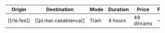
| Origin      | Destination           | Mode  | Duration | Price      | Frequency | Link   |
| ----------- | --------------------- | ----- | -------- | ---------- | --------- | ------ |
| [[rte.fes]] | [[pl.mar.casablanca]] | Train | 4 hours  | 49 dihrams | ~10/day   | [ONCF](https://www.oncf-voyages.ma/resultats-disponibilites) |
